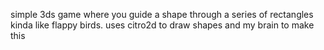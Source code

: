 simple 3ds game where you guide a shape through a series of rectangles kinda like flappy birds. uses citro2d to draw shapes and my brain to make this
